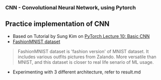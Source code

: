### CNN - Convolutional Neural Network, using Pytorch

## Practice implementation of CNN
- Based on Tutorial by Sung Kim on [PyTorch Lecture 10: Basic CNN](https://www.youtube.com/watch?v=LgFNRIFxuUo)
- [FashionMNIST dataset](https://github.com/zalandoresearch/fashion-mnist)
> FashionMNIST dataset is 'fashion version' of MNIST dataset. It includes various outfits pictures from Zalando. 
More versatile than MNIST, and this dataset is closer to real life senario of ML usage.

* Experimenting with 3 different architecture, refer to result.md
